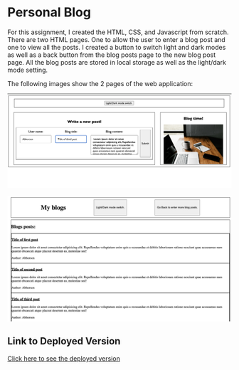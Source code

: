 # Personal Blog

For this assignment, I created the HTML, CSS, and Javascript from scratch. There are two HTML pages. One to allow the user to enter a blog post and one to view all the posts. I created a button to switch light and dark modes as well as a back button from the blog posts page to the new blog post page. All the blog posts are stored in local storage as well as the light/dark mode setting.

The following images show the 2 pages of the web application:

![Shows blog entry page.](./Assets/blog-entry-page.png)

![Shows blogs page.](./Assets/blog-posts-page.png)

## Link to Deployed Version
[Click here to see the deployed version](https://jengelfling.github.io/my-blog/)